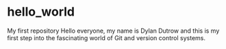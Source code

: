 # hello_world
My first repository
Hello everyone, my name is Dylan Dutrow and this is my first step into the fascinating world of Git and version control systems.
